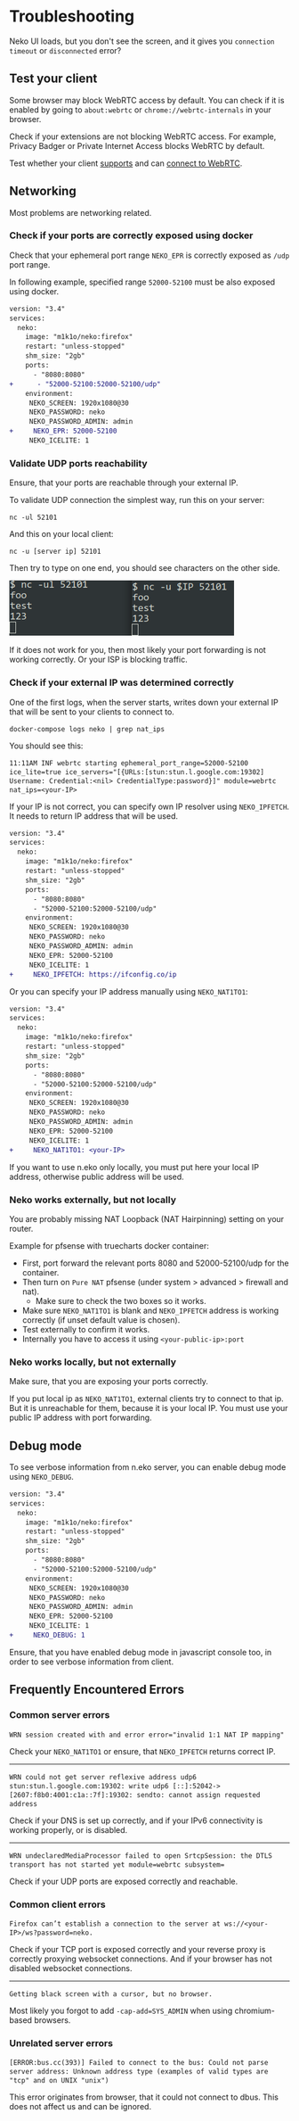 # Troubleshooting

Neko UI loads, but you don't see the screen, and it gives you `connection timeout` or `disconnected` error?

## Test your client

Some browser may block WebRTC access by default. You can check if it is enabled by going to `about:webrtc` or `chrome://webrtc-internals` in your browser.

Check if your extensions are not blocking WebRTC access. For example, Privacy Badger or Private Internet Access blocks WebRTC by default.

Test whether your client [supports](https://www.webrtc-experiment.com/DetectRTC/) and can [connect to WebRTC](https://www.webcasts.com/webrtc/).

## Networking

Most problems are networking related.

### Check if your ports are correctly exposed using docker

Check that your ephemeral port range `NEKO_EPR` is correctly exposed as `/udp` port range.

In following example, specified range `52000-52100` must be also exposed using docker.

```diff
version: "3.4"
services:
  neko:
    image: "m1k1o/neko:firefox"
    restart: "unless-stopped"
    shm_size: "2gb"
    ports:
      - "8080:8080"
+      - "52000-52100:52000-52100/udp"
    environment:
     NEKO_SCREEN: 1920x1080@30
     NEKO_PASSWORD: neko
     NEKO_PASSWORD_ADMIN: admin
+     NEKO_EPR: 52000-52100
     NEKO_ICELITE: 1
```

### Validate UDP ports reachability

Ensure, that your ports are reachable through your external IP.

To validate UDP connection the simplest way, run this on your server:

```shell
nc -ul 52101
```

And this on your local client:

```shell
nc -u [server ip] 52101
```
Then try to type on one end, you should see characters on the other side.

![nc command example](udp-ports-nc.png)

If it does not work for you, then most likely your port forwarding is not working correctly. Or your ISP is blocking traffic.

### Check if your external IP was determined correctly

One of the first logs, when the server starts, writes down your external IP that will be sent to your clients to connect to.

```shell
docker-compose logs neko | grep nat_ips
```

You should see this:

```
11:11AM INF webrtc starting ephemeral_port_range=52000-52100 ice_lite=true ice_servers="[{URLs:[stun:stun.l.google.com:19302] Username: Credential:<nil> CredentialType:password}]" module=webrtc nat_ips=<your-IP>
```

If your IP is not correct, you can specify own IP resolver using `NEKO_IPFETCH`. It needs to return IP address that will be used.

```diff
version: "3.4"
services:
  neko:
    image: "m1k1o/neko:firefox"
    restart: "unless-stopped"
    shm_size: "2gb"
    ports:
      - "8080:8080"
      - "52000-52100:52000-52100/udp"
    environment:
     NEKO_SCREEN: 1920x1080@30
     NEKO_PASSWORD: neko
     NEKO_PASSWORD_ADMIN: admin
     NEKO_EPR: 52000-52100
     NEKO_ICELITE: 1
+     NEKO_IPFETCH: https://ifconfig.co/ip
```

Or you can specify your IP address manually using `NEKO_NAT1TO1`:

```diff
version: "3.4"
services:
  neko:
    image: "m1k1o/neko:firefox"
    restart: "unless-stopped"
    shm_size: "2gb"
    ports:
      - "8080:8080"
      - "52000-52100:52000-52100/udp"
    environment:
     NEKO_SCREEN: 1920x1080@30
     NEKO_PASSWORD: neko
     NEKO_PASSWORD_ADMIN: admin
     NEKO_EPR: 52000-52100
     NEKO_ICELITE: 1
+     NEKO_NAT1TO1: <your-IP>
```

If you want to use n.eko only locally, you must put here your local IP address, otherwise public address will be used.

### Neko works externally, but not locally

You are probably missing NAT Loopback (NAT Hairpinning) setting on your router.

Example for pfsense with truecharts docker container:
- First, port forward the relevant ports 8080 and 52000-52100/udp for the container.
- Then turn on `Pure NAT` pfsense (under system > advanced > firewall and nat).
  - Make sure to check the two boxes so it works.
- Make sure `NEKO_NAT1TO1` is blank and `NEKO_IPFETCH` address is working correctly (if unset default value is chosen).
- Test externally to confirm it works.
- Internally you have to access it using `<your-public-ip>:port`


### Neko works locally, but not externally

Make sure, that you are exposing your ports correctly.

If you put local ip as `NEKO_NAT1TO1`, external clients try to connect to that ip. But it is unreachable for them, because it is your local IP. You must use your public IP address with port forwarding.

## Debug mode

To see verbose information from n.eko server, you can enable debug mode using `NEKO_DEBUG`.

```diff
version: "3.4"
services:
  neko:
    image: "m1k1o/neko:firefox"
    restart: "unless-stopped"
    shm_size: "2gb"
    ports:
      - "8080:8080"
      - "52000-52100:52000-52100/udp"
    environment:
     NEKO_SCREEN: 1920x1080@30
     NEKO_PASSWORD: neko
     NEKO_PASSWORD_ADMIN: admin
     NEKO_EPR: 52000-52100
     NEKO_ICELITE: 1
+     NEKO_DEBUG: 1
```

Ensure, that you have enabled debug mode in javascript console too, in order to see verbose information from client.

## Frequently Encountered Errors

### Common server errors

```
WRN session created with and error error="invalid 1:1 NAT IP mapping"
```

Check your `NEKO_NAT1TO1` or ensure, that `NEKO_IPFETCH` returns correct IP.

---

```
WRN could not get server reflexive address udp6 stun:stun.l.google.com:19302: write udp6 [::]:52042->[2607:f8b0:4001:c1a::7f]:19302: sendto: cannot assign requested address
```

Check if your DNS is set up correctly, and if your IPv6 connectivity is working properly, or is disabled.

---

```
WRN undeclaredMediaProcessor failed to open SrtcpSession: the DTLS transport has not started yet module=webrtc subsystem=
```

Check if your UDP ports are exposed correctly and reachable.

### Common client errors

```
Firefox can’t establish a connection to the server at ws://<your-IP>/ws?password=neko.
```

Check if your TCP port is exposed correctly and your reverse proxy is correctly proxying websocket connections. And if your browser has not disabled websocket connections.

---

```
Getting black screen with a cursor, but no browser.
```

Most likely you forgot to add `-cap-add=SYS_ADMIN` when using chromium-based browsers.

### Unrelated server errors

```
[ERROR:bus.cc(393)] Failed to connect to the bus: Could not parse server address: Unknown address type (examples of valid types are "tcp" and on UNIX "unix")
```

This error originates from browser, that it could not connect to dbus. This does not affect us and can be ignored.
